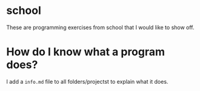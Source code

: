# school
These are programming exercises from school that I would like to show off.

# How do I know what a program does?
I add a `info.md` file to all folders/projectst to explain what it does.
